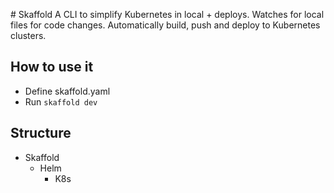# Skaffold
A CLI to simplify Kubernetes in local + deploys. Watches for local files for code changes.
Automatically build, push and deploy to Kubernetes clusters.

## How to use it
* Define skaffold.yaml
* Run `skaffold dev`

## Structure
* Skaffold
  * Helm
    * K8s

